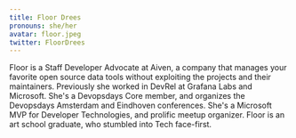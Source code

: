 ```yaml
---
title: Floor Drees
pronouns: she/her
avatar: floor.jpeg
twitter: FloorDrees
---
```


Floor is a Staff Developer Advocate at Aiven, a company that manages your favorite open source data tools without exploiting the projects and their maintainers. Previously she worked in DevRel at Grafana Labs and Microsoft. She's a Devopsdays Core member, and organizes the Devopsdays Amsterdam and Eindhoven conferences. She's a Microsoft MVP for Developer Technologies, and prolific meetup organizer. Floor is an art school graduate, who stumbled into Tech face-first.
